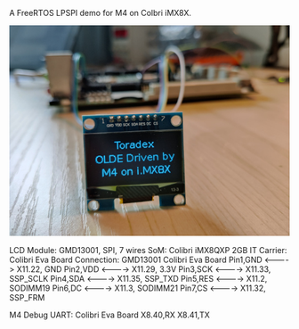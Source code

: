 A FreeRTOS LPSPI demo for M4 on Colbri iMX8X.

![IMAGE](https://github.com/widewind2015/SDK_2_9_0_MEK-MIMX8QX-Tdx/blob/master/boards/mekmimx8qx/rtos_examples/freertos_lpspi/pictures/oled-lcd-col-imx8x-m4.jpg)

LCD Module: GMD13001, SPI, 7 wires
SoM: Colibri iMX8QXP 2GB IT
Carrier: Colibri Eva Board
Connection:
GMD13001            Colibri Eva Board
Pin1,GND   <---->   X11.22, GND
Pin2,VDD   <---->   X11.29, 3.3V
Pin3,SCK   <---->   X11.33, SSP_SCLK
Pin4,SDA   <---->   X11.35, SSP_TXD
Pin5,RES   <---->   X11.2, SODIMM19
Pin6,DC    <---->   X11.3, SODIMM21 
Pin7,CS    <---->   X11.32, SSP_FRM 


M4 Debug UART:
Colibri Eva Board
X8.40,RX
X8.41,TX